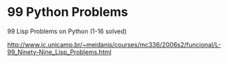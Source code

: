 99 Python Problems
====

99 Lisp Problems on Python (1-16 solved)

http://www.ic.unicamp.br/~meidanis/courses/mc336/2006s2/funcional/L-99_Ninety-Nine_Lisp_Problems.html
